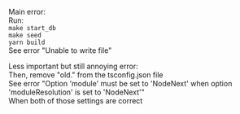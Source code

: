 Main error:  
Run:  
`make start_db`  
`make seed`  
`yarn build`  
See error "Unable to write file"

Less important but still annoying error:  
Then, remove "old." from the tsconfig.json file  
See error "Option 'module' must be set to 'NodeNext' when option 'moduleResolution' is set to 'NodeNext'"  
When both of those settings are correct
